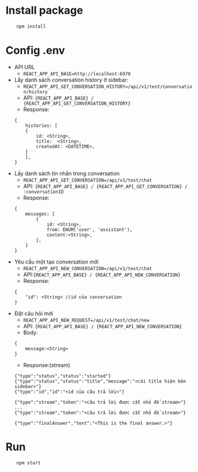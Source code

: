 # Install package
```bash
    npm install
```
# Config .env
- API URL
    -   `REACT_APP_API_BASE=http://localhost:6970`
- Lấy danh sách conversation history ở sidebar:
    - `REACT_APP_API_GET_CONVERSATION_HISTORY=/api/v1/test/conversation/history`
    - API: `{REACT_APP_API_BASE} / {REACT_APP_API_GET_CONVERSATION_HISTORY}`
    - Response:
    ```code
    {
        histories: [
        {
            id: <String>,
            title:  <String>,
            createdAt: <DATETIME>,
        }
        ],
    }
    ```
- Lấy danh sách tin nhắn trong conversation
    - `REACT_APP_API_GET_CONVERSATION=/api/v1/test/chat`
    - API: `{REACT_APP_API_BASE} / {REACT_APP_API_GET_CONVERSATION} / :conversationID`
    - Response:
    ```code
    {
        messages: [
            {
                id: <String>,
                from: ENUM('user', 'assistant'),
                content:<String>,
            },
        ]
    }
    ```
- Yêu cầu một tạo conversation mới
    - `REACT_APP_API_NEW_CONVERSATION=/api/v1/test/chat`
    - API:`{REACT_APP_API_BASE} / {REACT_APP_API_NEW_CONVERSATION}`
    - Response:
    ```code
    {
        "id": <String> //id của conversation
    }
    ```
- Đặt câu hỏi mới 
    - `REACT_APP_API_NEW_REQUEST=/api/v1/test/chat/new`
    - API: `{REACT_APP_API_BASE} / {REACT_APP_API_NEW_CONVERSATION}`
    - Body:
    ```
    {
        message:<String>
    }
    ```
    - Response:(stream)
    ```
    {"type":"status","status":"started"}
    {"type":"status","status":"title","message":"<cái title hiện bên sidebar>"}
    {"type":"id","id":"<id của câu trả lời>"}

    {"type":"stream","token":"<câu trả lời được cắt nhỏ để stream>"}
    ...
    {"type":"stream","token":"<câu trả lời được cắt nhỏ để stream>"}
    
    {"type":"finalAnswer","text":"<This is the final answer.>"}
    ```
# Run
```bash
    npm start
```

#